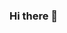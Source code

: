 ### Hi there 👋

<!--
**BurtonBarnes/BurtonBarnes** is a ✨ _special_ ✨ repository because its `README.md` (this file) appears on your GitHub profile.

Here are some ideas to get you started:

- 🔭 I’m currently working on ...Stories
- 🌱 I’m currently learning ...Programming
- 👯 I’m looking to collaborate on ...data
- 🤔 I’m looking for help with ...programminh
- 💬 Ask me about ...books
- 📫 How to reach me: ...in class
- 😄 Pronouns: ...he/him
- ⚡ Fun fact: ...dogs sweat only through there tongues
-->
